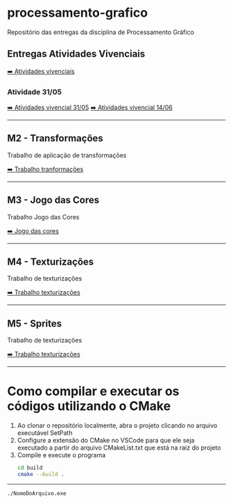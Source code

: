 # processamento-grafico
Repositório das entregas da disciplina de Processamento Gráfico

## Entregas Atividades Vivenciais

[➡️ Atividades vivenciais](./src/AtividadesVivenciais/)

### Atividade 31/05
[➡️ Atividades vivencial 31/05](./src/AtividadesVivenciais/AtividadeVivencial3105)
[➡️ Atividades vivencial 14/06](./src/AtividadesVivenciais/AtividadeVivencial1406)

---

## M2 - Transformações

Trabalho de aplicação de transformações

[➡️ Trabalho tranformações](./src/Transformacoes/)

---

## M3 - Jogo das Cores

Trabalho Jogo das Cores

[➡️ Jogo das cores](./src/JogoDasCores/)

---

## M4 - Texturizações

Trabalho de texturizações

[➡️ Trabalho texturizações](./src/Texturizacoes/)

---

## M5 - Sprites

Trabalho de texturizações

[➡️ Trabalho texturizações](./src/Sprites/)

---

# Como compilar e executar os códigos utilizando o CMake

1. Ao clonar o repositório localmente, abra o projeto clicando no arquivo executável SetPath
2. Configure a extensão do CMake no VSCode para que ele seja executado a partir do arquivo CMakeList.txt que está na raiz do projeto
3. Compile e execute o programa
   ```sh
   cd build
   cmake --build .
   ```
---

   ```sh
   ./NomeDoArquivo.exe
   ```
